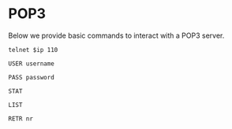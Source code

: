 # POP3

Below we provide basic commands to interact with a POP3 server.

```
telnet $ip 110
```

```
USER username
```

```
PASS password
```

```
STAT
```

```
LIST
```

```
RETR nr
```


